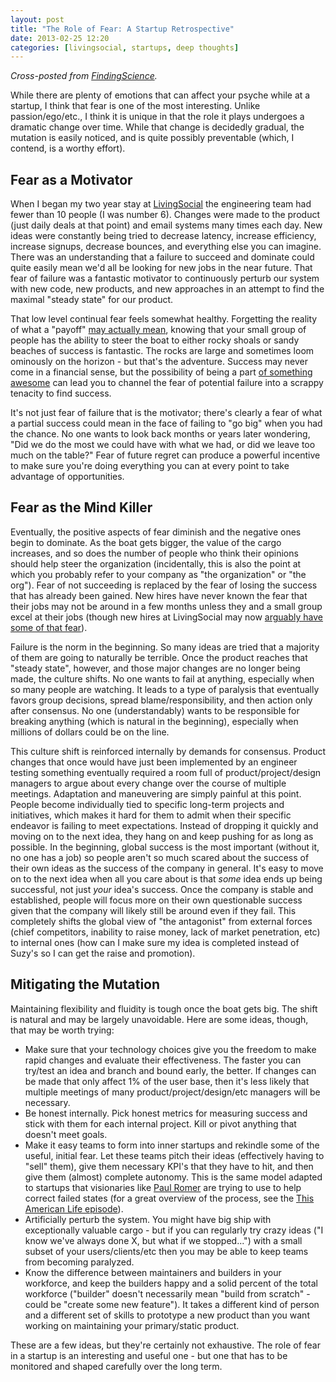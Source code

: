 ```yaml
---
layout: post
title: "The Role of Fear: A Startup Retrospective"
date: 2013-02-25 12:20
categories: [livingsocial, startups, deep thoughts]
---
```

_Cross-posted from [FindingScience](http://findingscience.com/livingsocial/startups/deep%20thoughts/2013/02/25/the-role-of-fear:-a-startup-retrospective.html)._

While there are plenty of emotions that can affect your psyche while at a startup, I think that fear is one of the most interesting.  Unlike passion/ego/etc., I think it is unique in that the role it plays undergoes a dramatic change over time.  While that change is decidedly gradual, the mutation is easily noticed, and is quite possibly preventable (which, I contend, is a worthy effort).

## Fear as a Motivator
When I began my two year stay at [LivingSocial](http://livingsocial.com) the engineering team had fewer than 10 people (I was number 6).  Changes were made to the product (just daily deals at that point) and email systems many times each day.  New ideas were constantly being tried to decrease latency, increase efficiency, increase signups, decrease bounces, and everything else you can imagine.  There was an understanding that a failure to succeed and dominate could quite easily mean we'd all be looking for new jobs in the near future.  That fear of failure was a fantastic motivator to continuously perturb our system with new code, new products, and new approaches in an attempt to find the maximal "steady state" for our product.

That low level continual fear feels somewhat healthy.  Forgetting the reality of what a "payoff" [may actually mean](http://www.wallstreetoasis.com/blog/why-you-should-reject-that-start-up-job), knowing that your small group of people has the ability to steer the boat to either rocky shoals or sandy beaches of success is fantastic.  The rocks are large and sometimes loom ominously on the horizon - but that's the adventure.  Success may never come in a financial sense, but the possibility of being a part [of something awesome](http://www.guinnessworldrecords.com/records-1000/most-online-vouchers-sold-in-24-hours/) can lead you to channel the fear of potential failure into a scrappy tenacity to find success.

It's not just fear of failure that is the motivator; there's clearly a fear of what a partial success could mean in the face of failing to "go big" when you had the chance.  No one wants to look back months or years later wondering, "Did we do the most we could have with what we had, or did we leave too much on the table?"  Fear of future regret can produce a powerful incentive to make sure you're doing everything you can at every point to take advantage of opportunities.

## Fear as the Mind Killer
Eventually, the positive aspects of fear diminish and the negative ones begin to dominate.  As the boat gets bigger, the value of the cargo increases, and so does the number of people who think their opinions should help steer the organization (incidentally, this is also the point at which you probably refer to your company as "the organization" or "the org").  Fear of not succeeding is replaced by the fear of losing the success that has already been gained.  New hires have never known the fear that their jobs may not be around in a few months unless they and a small group excel at their jobs (though new hires at LivingSocial may now [arguably have some of that fear](http://techcrunch.com/2012/11/29/livingsocial-confirms-layoffs-400-all-but-a-couple-dozen-in-the-u-s-10-of-workforce/)).

Failure is the norm in the beginning.  So many ideas are tried that a majority of them are going to naturally be terrible.  Once the product reaches that "steady state", however, and those major changes are no longer being made, the culture shifts.  No one wants to fail at anything, especially when so many people are watching.  It leads to a type of paralysis that eventually favors group decisions, spread blame/responsibility, and then action only after consensus.  No one (understandably) wants to be responsible for breaking anything (which is natural in the beginning), especially when millions of dollars could be on the line.

This culture shift is reinforced internally by demands for consensus.  Product changes that once would have just been implemented by an engineer testing something eventually required a room full of product/project/design managers to argue about every change over the course of multiple meetings.  Adaptation and maneuvering are simply painful at this point.  People become individually tied to specific long-term projects and initiatives, which makes it hard for them to admit when their specific endeavor is failing to meet expectations.  Instead of dropping it quickly and moving on to the next idea, they hang on and keep pushing for as long as possible.  In the beginning, global success is the most important (without it, no one has a job) so people aren't so much scared about the success of their own ideas as the success of the company in general.  It's easy to move on to the next idea when all you care about is that _some_ idea ends up being successful, not just _your_ idea's success.  Once the company is stable and established, people will focus more on their own questionable success given that the company will likely still be around even if they fail.  This completely shifts the global view of "the antagonist" from external forces (chief competitors, inability to raise money, lack of market penetration, etc) to internal ones (how can I make sure my idea is completed instead of Suzy's so I can get the raise and promotion).

## Mitigating the Mutation
Maintaining flexibility and fluidity is tough once the boat gets big.  The shift is natural and may be largely unavoidable.  Here are some ideas, though, that may be worth trying:

* Make sure that your technology choices give you the freedom to make rapid changes and evaluate their effectiveness.  The faster you can try/test an idea and branch and bound early, the better.  If changes can be made that only affect 1% of the user base, then it's less likely that multiple meetings of many product/project/design/etc managers will be necessary.
* Be honest internally.  Pick honest metrics for measuring success and stick with them for each internal project.  Kill or pivot anything that doesn't meet goals.
* Make it easy teams to form into inner startups and rekindle some of the useful, initial fear.  Let these teams pitch their ideas (effectively having to "sell" them), give them necessary KPI's that they have to hit, and then give them (almost) complete autonomy.  This is the same model adapted to startups that visionaries like [Paul Romer](http://www.ted.com/talks/paul_romer.html) are trying to use to help correct failed states (for a great overview of the process, see the [This American Life episode](http://www.thisamericanlife.org/radio-archives/episode/483/self-improvement-kick?act=2)).
* Artificially perturb the system.  You might have big ship with exceptionally valuable cargo - but if you can regularly try crazy ideas ("I know we've always done X, but what if we stopped...") with a small subset of your users/clients/etc then you may be able to keep teams from becoming paralyzed.
* Know the difference between maintainers and builders in your workforce, and keep the builders happy and a solid percent of the total workforce ("builder" doesn't necessarily mean "build from scratch" - could be "create some new feature").  It takes a different kind of person and a different set of skills to prototype a new product than you want working on maintaining your primary/static product.

These are a few ideas, but they're certainly not exhaustive.  The role of fear in a startup is an interesting and useful one - but one that has to be monitored and shaped carefully over the long term.

